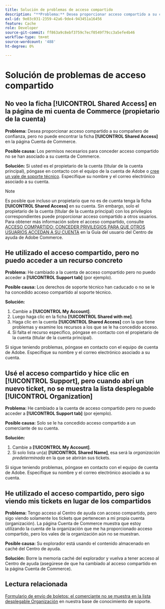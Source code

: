 ```yaml
---
title: Solución de problemas de acceso compartido
description: "**Problema:** Desea proporcionar acceso compartido a su compañero de confianza, pero no puede encontrar la ficha **Acceso compartido** en la página Cuenta de Commerce."
exl-id: 9e03c031-2359-42a6-9de4-943451a16456
feature: Cache
role: Developer
source-git-commit: ff863a9c8ebf3759c7ecf0549f79cc3a5efe4b46
workflow-type: tm+mt
source-wordcount: '488'
ht-degree: 0%

---
```


# Solución de problemas de acceso compartido

## No veo la ficha [!UICONTROL Shared Access] en la página de mi cuenta de Commerce (propietario de la cuenta)

**Problema:** Desea proporcionar acceso compartido a su compañero de confianza, pero no puede encontrar la ficha **[!UICONTROL Shared Access]** en la página Cuenta de Commerce.

**Posible causa:** Los permisos necesarios para conceder acceso compartido no se han asociado a su cuenta de Commerce.

**Solución:** Si usted es el propietario de la cuenta (titular de la cuenta principal), póngase en contacto con el equipo de la cuenta de Adobe o [cree un vale de soporte técnico](/help/help-center-guide/help-center/magento-help-center-user-guide.md#merchant-not-displayed). Especifique su nombre y el correo electrónico asociado a su cuenta.

>[!NOTE]
>
>Es posible que incluso un propietario que no es de cuenta tenga la ficha **[!UICONTROL Shared Access]** en su cuenta. Sin embargo, solo el propietario de la cuenta (titular de la cuenta principal) con los privilegios correspondientes puede proporcionar acceso compartido a otros usuarios. Para obtener más información sobre el acceso compartido, consulte [ACCESO COMPARTIDO: CONCEDER PRIVILEGIOS PARA QUE OTROS USUARIOS ACCEDAN A SU CUENTA](https://experienceleague.adobe.com/docs/commerce-knowledge-base/kb/help-center-guide/magento-help-center-user-guide.html?lang=en#shared-access) en la Guía del usuario del Centro de ayuda de Adobe Commerce.

## He utilizado el acceso compartido, pero no puedo acceder a un recurso concreto

**Problema:** He cambiado a la cuenta de acceso compartido pero no puedo acceder a **[!UICONTROL Support tab]** (por ejemplo).

**Posible causa:** Los derechos de soporte técnico han caducado o no se le ha concedido acceso compartido al soporte técnico.

**Solución:**

1. Cambie a **[!UICONTROL My Account]**.
1. Luego haga clic en la ficha **[!UICONTROL Shared with me]**.
1. Haga clic en la cuenta **[!UICONTROL Shared Access]** con la que tiene problemas y examine los recursos a los que se le ha concedido acceso.
1. Si falta el recurso específico, póngase en contacto con el propietario de la cuenta (titular de la cuenta principal).

Si sigue teniendo problemas, póngase en contacto con el equipo de cuenta de Adobe. Especifique su nombre y el correo electrónico asociado a su cuenta.

## Usé el acceso compartido y hice clic en [!UICONTROL Support], pero cuando abrí un nuevo ticket, no se muestra la lista desplegable [!UICONTROL Organization]

**Problema:** He cambiado a la cuenta de acceso compartido pero no puedo acceder a **[!UICONTROL Support tab]** (por ejemplo).

**Posible causa:** Solo se le ha concedido acceso compartido a un comerciante de su cuenta.

**Solución:**

1. Cambie a **[!UICONTROL My Account]**.
1. Si solo lista un(a) **[!UICONTROL Shared Name]**, esa será la *organización predeterminada* en la que se abrirán sus tickets.

Si sigue teniendo problemas, póngase en contacto con el equipo de cuenta de Adobe. Especifique su nombre y el correo electrónico asociado a su cuenta.

## He utilizado el acceso compartido, pero sigo viendo mis tickets en lugar de los compartidos

**Problema:** Tengo acceso al Centro de ayuda con acceso compartido, pero sigo viendo solamente los tickets que pertenecen a mi propia cuenta (organización). La página Cuenta de Commerce muestra que estoy utilizando la cuenta de la organización que me ha proporcionado acceso compartido, pero los vales de la organización aún no se muestran.

**Posible causa:** Su explorador está usando el contenido almacenado en caché del Centro de ayuda.

**Solución:** Borre la memoria caché del explorador y vuelva a tener acceso al Centro de ayuda (asegúrese de que ha cambiado al acceso compartido en la página Cuenta de Commerce).

## Lectura relacionada

[Formulario de envío de boletos: el comerciante no se muestra en la lista desplegable Organización](/help/help-center-guide/help-center/magento-help-center-user-guide.md#merchant-not-displayed) en nuestra base de conocimiento de soporte.
